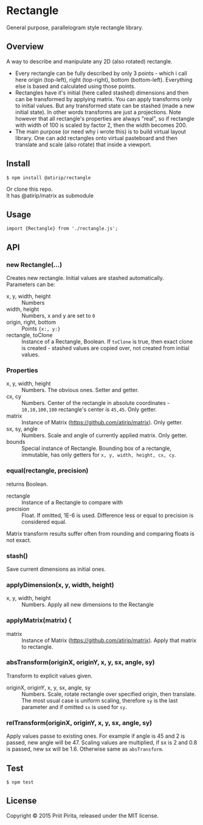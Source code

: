# Rectangle

General purpose, parallelogram style rectangle library.

## Overview

A way to describe and manipulate any 2D (also rotated) rectangle. 

- Every rectangle can be fully described by only 3 points - which i call here origin (top-left), right (top-right), bottom (bottom-left). Everything else is based and calculated using those points.
- Rectangles have it's initial (here called stashed) dimensions and then can be transformed by applying matrix. You can apply transforms only to initial values. But any transformed state can be stashed (made a new initial state). In other words transforms are just a projections. Note however that all rectangle's properties are always "real", so if rectangle with width of 100 is scaled by factor 2, then the width becomes 200.
- The main purpose (or need why i wrote this) is to build virtual layout library. One can add rectangles onto virtual pasteboard and then translate and scale (also rotate) that inside a viewport. 

## Install

	$ npm install @atirip/rectangle

Or clone this repo.  
It has @atirip/matrix as submodule

## Usage

	import {Rectangle} from './rectangle.js';

## API

### new Rectangle(...)	

Creates new rectangle. Initial values are stashed automatically.  
Parameters can be:

<dl>

<dt>
	x, y, width, height
</dt>
<dd>
	Numbers
</dd>

<dt>
	width, height
</dt>
<dd>
	Numbers, x and y are set to <code>0</code>
</dd>

<dt>
	origin, right, bottom
</dt>
<dd>
	Points <code>{x:, y:}</code>
</dd>

<dt>
	rectangle, toClone
</dt>
<dd>
	Instance of a Rectangle, Boolean. If <code>toClone</code> is true, then exact clone is created - stashed values are copied over, not created from initial values.
</dd>

</dl>

### Properties
<dl>
<dt>
	x, y, width, height
</dt>
<dd>
	Numbers. The obvious ones. Setter and getter.
</dd>

<dt>
	cx, cy
</dt>
<dd>
	Numbers. Center of the rectangle in absolute coordinates - <code>10,10,100,100</code> rectangle's center is <code>45,45</code>. Only getter.
</dd>

<dt>
	matrix
</dt>
<dd>
	Instance of Matrix (<a href="https://github.com/atirip/matrix">https://github.com/atirip/matrix</a>). Only getter.
</dd>

<dt>
	sx, sy, angle
</dt>
<dd>
	Numbers. Scale and angle of currently applied matrix. Only getter.
</dd>

<dt>
	bounds
</dt>
<dd>
	Special instance of Rectangle. Bounding box of a rectangle, immutable, has only getters for <code>x, y, width, height, cx, cy</code>.
</dd>


</dl>

###	 equal(rectangle, precision)

returns Boolean.

<dl>

<dt>
	rectangle
</dt>
<dd>
	Instance of a Rectangle to compare with
</dd>

<dt>
	precision
</dt>
<dd>
	Float. If omitted, 1E-6 is used. Difference less or equal to precision is considered equal.
</dd>

</dl>

Matrix transform results suffer often from rounding and comparing floats is not exact.


### stash()
Save current dimensions as initial ones.

### applyDimension(x, y, width, height)
<dl>
<dt>
	x, y, width, height
</dt>
<dd>
	Numbers. Apply all new dimensions to the Rectangle
</dd>
</dl>

### applyMatrix(matrix) {
<dl>
<dt>
	matrix
</dt>
<dd>
	Instance of Matrix (<a href="https://github.com/atirip/matrix">https://github.com/atirip/matrix</a>). Apply that matrix to rectangle.
</dd>
</dl>

### absTransform(originX, originY, x, y, sx, angle, sy)
Transform to explicit values given.
<dl>
<dt>
	originX, originY, x, y, sx, angle, sy
</dt>
<dd>
	Numbers. Scale, rotate rectangle over specified origin, then translate. The most usual case is uniform scaling, therefore <code>sy</code> is the last parameter and if omitted <code>sx</code> is used for <code>sy</code>.
</dd>
</dl>

### relTransform(originX, originY, x, y, sx, angle, sy)
Apply values passe to existing ones. For example if angle is 45 and 2 is passed, new angle will be 47. Scaling values are multiplied, if sx is 2 and 0.8 is passed, new sx will be 1.6. Otherwise same as <code>absTransform</code>.  

## Test

	$ npm test

## License

Copyright &copy; 2015 Priit Pirita, released under the MIT license.

